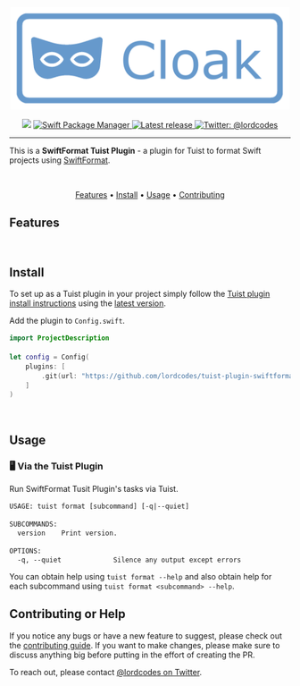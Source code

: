 <p align="center">
    <img src="Art/logo.png" width="500" max-width="90%" alt="SwiftFormat Tuist Plugin" />
</p>

<p align="center">
    <img src="https://img.shields.io/badge/Swift-5.6-orange.svg" />
    <a href="https://swift.org/package-manager">
        <img src="https://img.shields.io/badge/swiftpm-compatible-brightgreen.svg?style=flat" alt="Swift Package Manager" />
    </a>
     <a href="https://github.com/lordcodes/tuist-plugin-swiftformat/releases/latest">
         <img src="https://img.shields.io/github/release/lordcodes/tuist-plugin-swiftformat.svg?style=flat" alt="Latest release" />
     </a>
    <a href="https://twitter.com/lordcodes">
        <img src="https://img.shields.io/badge/twitter-@lordcodes-blue.svg?style=flat" alt="Twitter: @lordcodes" />
    </a>
</p>

---

This is a **SwiftFormat Tuist Plugin** - a plugin for Tuist to format Swift projects using [SwiftFormat](https://github.com/nicklockwood/SwiftFormat).

&nbsp;

<p align="center">
    <a href="#features">Features</a> • <a href="#install">Install</a> • <a href="#usage">Usage</a> • <a href="#contributing-or-help">Contributing</a>
</p>

## Features

&nbsp;

## Install

To set up as a Tuist plugin in your project simply follow the [Tuist plugin install instructions](https://docs.tuist.io/plugins/using-plugins/) using the [latest version](https://github.com/lordcodes/tuist-plugin-swiftformat/releases/latest).

Add the plugin to `Config.swift`.

```swift
import ProjectDescription

let config = Config(
    plugins: [
        .git(url: "https://github.com/lordcodes/tuist-plugin-swiftformat.git", tag: "v0.1.0")
    ]
)
```

&nbsp;

## Usage

### 🖥 Via the Tuist Plugin

Run SwiftFormat Tusit Plugin's tasks via Tuist.

```terminal
USAGE: tuist format [subcommand] [-q|--quiet]

SUBCOMMANDS:
  version    Print version.

OPTIONS:
  -q, --quiet             Silence any output except errors 
```

You can obtain help using `tuist format --help` and also obtain help for each subcommand using `tuist format <subcommand> --help`.

## Contributing or Help

If you notice any bugs or have a new feature to suggest, please check out the [contributing guide](https://github.com/lordcodes/tuist-plugin-swiftformat/blob/master/CONTRIBUTING.md). If you want to make changes, please make sure to discuss anything big before putting in the effort of creating the PR.

To reach out, please contact [@lordcodes on Twitter](https://twitter.com/lordcodes).
